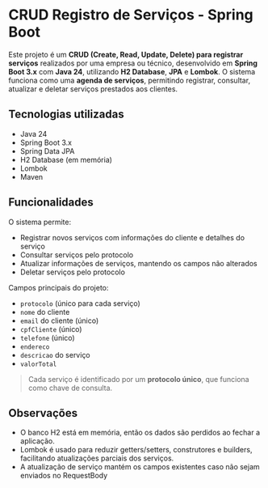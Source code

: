# CRUD Registro de Serviços - Spring Boot

Este projeto é um **CRUD (Create, Read, Update, Delete) para registrar serviços** realizados por uma empresa ou técnico, desenvolvido em **Spring Boot 3.x** com **Java 24**, utilizando **H2 Database**, **JPA** e **Lombok**. O sistema funciona como uma **agenda de serviços**, permitindo registrar, consultar, atualizar e deletar serviços prestados aos clientes.

## Tecnologias utilizadas

- Java 24
- Spring Boot 3.x
- Spring Data JPA
- H2 Database (em memória)
- Lombok
- Maven

## Funcionalidades

O sistema permite:

- Registrar novos serviços com informações do cliente e detalhes do serviço
- Consultar serviços pelo protocolo
- Atualizar informações de serviços, mantendo os campos não alterados
- Deletar serviços pelo protocolo

Campos principais do projeto:

- `protocolo` (único para cada serviço)
- `nome` do cliente
- `email` do cliente (único)
- `cpfCliente` (único)
- `telefone` (único)
- `endereco`
- `descricao` do serviço
- `valorTotal`

> Cada serviço é identificado por um **protocolo único**, que funciona como chave de consulta.

## Observações

- O banco H2 está em memória, então os dados são perdidos ao fechar a aplicação.
- Lombok é usado para reduzir getters/setters, construtores e builders, facilitando atualizações parciais dos serviços.
- A atualização de serviço mantém os campos existentes caso não sejam enviados no RequestBody
